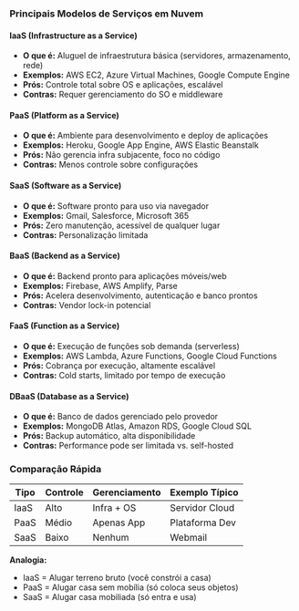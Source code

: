 ### **Principais Modelos de Serviços em Nuvem**

#### **IaaS (Infrastructure as a Service)**
- **O que é:** Aluguel de infraestrutura básica (servidores, armazenamento, rede)
- **Exemplos:** AWS EC2, Azure Virtual Machines, Google Compute Engine
- **Prós:** Controle total sobre OS e aplicações, escalável
- **Contras:** Requer gerenciamento do SO e middleware

#### **PaaS (Platform as a Service)**
- **O que é:** Ambiente para desenvolvimento e deploy de aplicações
- **Exemplos:** Heroku, Google App Engine, AWS Elastic Beanstalk
- **Prós:** Não gerencia infra subjacente, foco no código
- **Contras:** Menos controle sobre configurações

#### **SaaS (Software as a Service)**
- **O que é:** Software pronto para uso via navegador
- **Exemplos:** Gmail, Salesforce, Microsoft 365
- **Prós:** Zero manutenção, acessível de qualquer lugar
- **Contras:** Personalização limitada

#### **BaaS (Backend as a Service)**
- **O que é:** Backend pronto para aplicações móveis/web
- **Exemplos:** Firebase, AWS Amplify, Parse
- **Prós:** Acelera desenvolvimento, autenticação e banco prontos
- **Contras:** Vendor lock-in potencial

#### **FaaS (Function as a Service)**
- **O que é:** Execução de funções sob demanda (serverless)
- **Exemplos:** AWS Lambda, Azure Functions, Google Cloud Functions
- **Prós:** Cobrança por execução, altamente escalável
- **Contras:** Cold starts, limitado por tempo de execução

#### **DBaaS (Database as a Service)**
- **O que é:** Banco de dados gerenciado pelo provedor
- **Exemplos:** MongoDB Atlas, Amazon RDS, Google Cloud SQL
- **Prós:** Backup automático, alta disponibilidade
- **Contras:** Performance pode ser limitada vs. self-hosted

### **Comparação Rápida**
| Tipo  | Controle | Gerenciamento | Exemplo Típico |
|-------|----------|---------------|----------------|
| IaaS  | Alto     | Infra + OS    | Servidor Cloud |
| PaaS  | Médio    | Apenas App    | Plataforma Dev |
| SaaS  | Baixo    | Nenhum        | Webmail        |

**Analogia:**  
- IaaS = Alugar terreno bruto (você constrói a casa)  
- PaaS = Alugar casa sem mobília (só coloca seus objetos)  
- SaaS = Alugar casa mobiliada (só entra e usa)